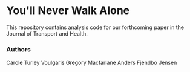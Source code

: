 # You'll Never Walk Alone

This repository contains analysis code for our forthcoming paper in the Journal 
of Transport and Health.

### Authors

Carole Turley Voulgaris
Gregory Macfarlane
Anders Fjendbo Jensen
